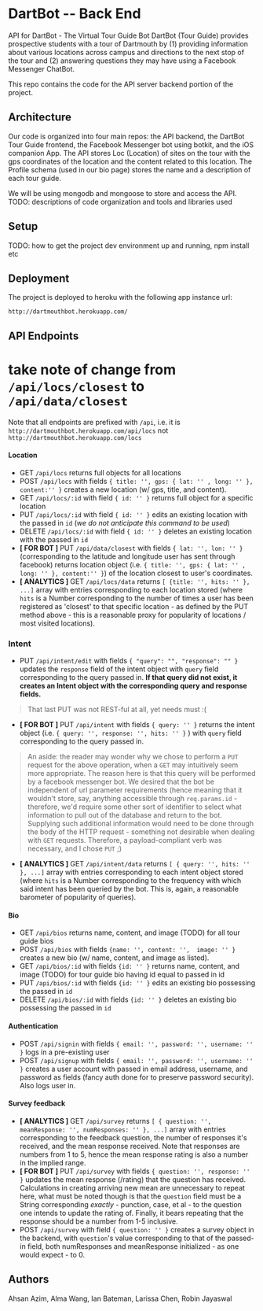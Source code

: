 # DartBot -- Back End

API for DartBot - The Virtual Tour Guide Bot
DartBot (Tour Guide) provides prospective students with a tour of Dartmouth by (1) providing information about various locations across campus and directions to the next stop of the tour and (2) answering questions they may have using a Facebook Messenger ChatBot.

This repo contains the code for the API server backend portion of the project.

## Architecture

Our code is organized into four main repos: the API backend, the DartBot Tour Guide frontend, the Facebook Messenger bot using botkit, and the iOS companion App.
The API stores Loc (Location) of sites on the tour with the gps coordinates of the location and the content related to this location.
The Profile schema (used in our bio page) stores the name and a description of each tour guide.

We will be using mongodb and mongoose to store and access the API.
TODO:  descriptions of code organization and tools and libraries used

## Setup


TODO: how to get the project dev environment up and running, npm install etc

## Deployment

The project is deployed to heroku with the following app instance url:

`http://dartmouthbot.herokuapp.com/`

## API Endpoints

# take note of change from `/api/locs/closest` to `/api/data/closest`

Note that all endpoints are prefixed with `/api`, i.e. it is `http://dartmouthbot.herokuapp.com/api/locs` not `http://dartmouthbot.herokuapp.com/locs`

#### Location

- GET `/api/locs` returns full objects for all locations
- POST `/api/locs` with fields `{ title: '', gps: { lat: '' , long: '' }, content:'' }` creates a new location (w/ gps, title, and content).
- GET `/api/locs/:id` with field `{ id: '' }` returns full object for a specific location
- PUT `/api/locs/:id` with field `{ id: '' }` edits an existing location with the passed in `id` (*we do not anticipate this command to be used*)
- DELETE `/api/locs/:id` with field `{ id: '' }` deletes an existing location with the passed in `id`
- **[ FOR BOT ]** PUT `/api/data/closest` with fields `{ lat: '', lon: '' }` (corresponding to the latitude and longitude user has sent through facebook) returns location object (i.e. `{ title: '', gps: { lat: '' , long: '' }, content:'' }`) of the location closest to user's coordinates.
- **[ ANALYTICS ]** GET `/api/locs/data` returns `[ {title: '', hits: '' }, ...]` array with entries corresponding to each location stored (where `hits` is a Number corresponding to the number of times a user has been registered as 'closest' to that specific location - as defined by the PUT method above - this is a reasonable proxy for popularity of locations / most visited locations).   

### Intent
- PUT `/api/intent/edit` with fields `{ "query": "", "response": "" }` updates the `response` field of the intent object with `query` field corresponding to the query passed in. **If that query did not exist, it creates an Intent object with the corresponding query and response fields.**

> That last PUT was not REST-ful at all, yet needs must :(

- **[ FOR BOT ]** PUT `/api/intent` with fields `{ query: '' }` returns the intent object (i.e. `{ query: '', response: '', hits: '' }` ) with `query` field corresponding to the query passed in.


> An aside: the reader may wonder why we chose to perform a `PUT` request for the above operation, when a `GET` may intuitively seem more appropriate. The reason here is that this query will be performed by a facebook messenger bot. We desired that the bot be independent of url parameter requirements (hence meaning that it wouldn't store, say, anything accessible through `req.params.id` - therefore, we'd require some other sort of identifier to select what information to pull out of the database and return to the bot. Supplying such additional information would need to be done through the body of the HTTP request - something not desirable when dealing with `GET` requests. Therefore, a payload-compliant verb was necessary, and I chose `PUT` ;)

- **[ ANALYTICS ]** GET `/api/intent/data` returns `[ { query: '', hits: '' }, ...]` array with entries corresponding to each intent object stored (where `hits` is a Number corresponding to the frequency with which said intent has been queried by the bot. This is, again, a reasonable barometer of popularity of queries).


#### Bio

- GET `/api/bios` returns name, content, and image (TODO) for all tour guide bios
- POST `/api/bios` with fields `{name: '', content: '',  image: '' }` creates a new bio (w/ name, content, and image as listed).
- GET `/api/bios/:id` with fields `{id: '' }` returns name, content, and image (TODO) for tour guide bio having id equal to passed in id
- PUT `/api/bios/:id` with fields `{id: '' }` edits an existing bio possessing the passed in `id`
- DELETE `/api/bios/:id` with fields `{id: '' }` deletes an existing bio possessing the passed in `id`

#### Authentication

- POST `/api/signin` with fields `{ email: '', password: '', username: '' }` logs in a pre-existing user
- POST `/api/signup` with fields `{ email: '', password: '', username: '' }` creates a user account with passed in email address, username, and password as fields (fancy auth done for to preserve password security). Also logs user in.

#### Survey feedback
- **[ ANALYTICS ]** GET `/api/survey`  returns `[ { question: '', meanResponse: '', numResponses: '' }, ...]` array with entries corresponding to the feedback question, the number of responses it's received, and the mean response received. Note that responses are numbers from 1 to 5, hence the mean response rating is also a number in the implied range.
- **[ FOR BOT ]** PUT `/api/survey` with fields `{ question: '', response: '' }` updates the mean response (/rating) that the question has received. Calculations in creating arriving new mean are unnecessary to repeat here, what must be noted though is that the `question` field must be a String corresponding *exactly* - punction, case, et al - to the question one intends to update the rating of. Finally, it bears repeating that the response should be a number from 1-5 inclusive. 
- POST `/api/survey` with field `{ question: '' }` creates a survey object in the backend, with `question`'s value corresponding to that of the passed-in field, both numResponses and meanResponse initialized - as one would expect - to 0.

## Authors
Ahsan Azim, Alma Wang, Ian Bateman, Larissa Chen, Robin Jayaswal
